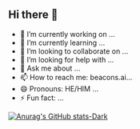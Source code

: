 ## Hi there 👋

- 🔭 I’m currently working on ...
- 🌱 I’m currently learning ...
- 👯 I’m looking to collaborate on ...
- 🤔 I’m looking for help with ...
- 💬 Ask me about ...
- 📫 How to reach me: beacons.ai...
- 😄 Pronouns: HE/HIM ...
- ⚡ Fun fact: ...
<!--
**Hoshino2123/Hoshino2123** is a ✨ _special_ ✨ repository because its `README.md` (this file) appears on your GitHub profile.

Here are some ideas to get you started:


-->
[![Anurag's GitHub stats-Dark](https://github-readme-stats.vercel.app/api?username=hoshino2123&show_icons=true&theme=dark#gh-dark-mode-only)](https://github.com/anuraghazra/github-readme-stats#gh-dark-mode-only)

